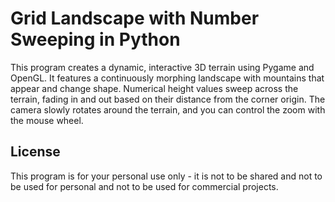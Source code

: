 # Grid Landscape with Number Sweeping in Python
This program creates a dynamic, interactive 3D terrain using Pygame and OpenGL. It features a continuously morphing landscape with mountains that appear and change shape. Numerical height values sweep across the terrain, fading in and out based on their distance from the corner origin. The camera slowly rotates around the terrain, and you can control the zoom with the mouse wheel.

## License
This program is for your personal use only - it is not to be shared and not to be used for personal and not to be used for commercial projects.
